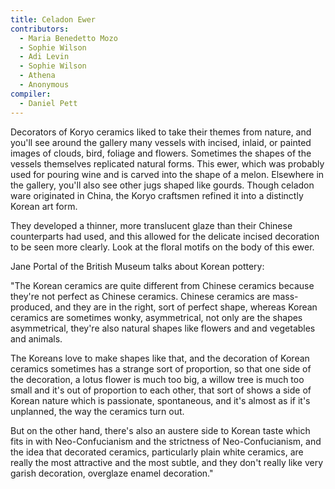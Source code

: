 ```yaml
---
title: Celadon Ewer
contributors:
  - Maria Benedetto Mozo
  - Sophie Wilson
  - Adi Levin
  - Sophie Wilson
  - Athena
  - Anonymous
compiler:
  - Daniel Pett
---
```


Decorators of Koryo ceramics liked to take their themes from nature, and you'll see around the gallery many vessels with incised, inlaid, or painted images of clouds, bird, foliage and flowers. Sometimes the shapes of the vessels themselves replicated natural forms. This ewer, which was probably used for pouring wine and is carved into the shape of a melon. Elsewhere in the gallery, you'll also see other jugs shaped like gourds. Though celadon ware originated in China, the Koryo craftsmen refined it into a distinctly Korean art form.

They developed a thinner, more translucent glaze than their Chinese counterparts had used, and this allowed for the delicate incised decoration to be seen more clearly. Look at the floral motifs on the body of this ewer.

Jane Portal of the British Museum talks about Korean pottery:

"The Korean ceramics are quite different from Chinese ceramics because they're not perfect as Chinese ceramics. Chinese ceramics are mass-produced, and they are in the right, sort of perfect shape, whereas Korean ceramics are sometimes wonky, asymmetrical, not only are the shapes asymmetrical, they're also natural shapes like flowers and and vegetables and animals.

The Koreans love to make shapes like that, and the decoration of Korean ceramics sometimes has a strange sort of proportion, so that one side of the decoration, a lotus flower is much too big, a willow tree is much too small and it's out of proportion to each other, that sort of shows a side of Korean nature which is passionate, spontaneous, and it's almost as if it's unplanned, the way the ceramics turn out.

But on the other hand, there's also an austere side to Korean taste which fits in with Neo-Confucianism and the strictness of Neo-Confucianism, and the idea that decorated ceramics, particularly plain white ceramics, are really the most attractive and the most subtle, and they don't really like very garish decoration, overglaze enamel decoration."
